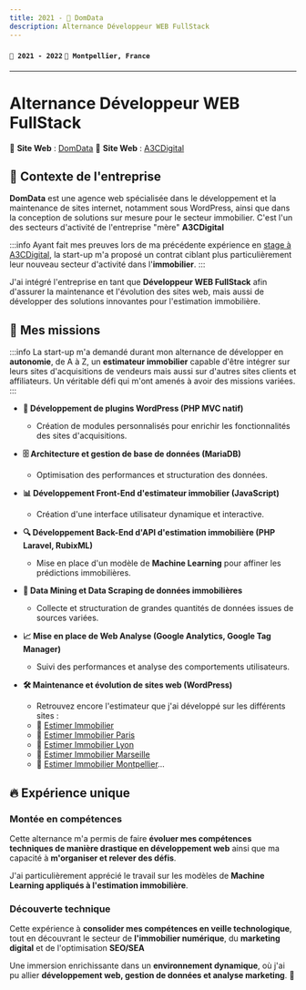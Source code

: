 ```yaml
---
title: 2021 - 🏡 DomData
description: Alternance Développeur WEB FullStack
---
```


#### `📅 2021 - 2022` `📍 Montpellier, France`

---

# Alternance Développeur WEB FullStack

🔗 **Site Web** : [DomData](https://domdata.pro/)
🔗 **Site Web** : [A3CDigital](https://a3cdigital.com/)

## 📌 Contexte de l'entreprise

**DomData** est une agence web spécialisée dans le développement et la maintenance de sites internet, notamment sous WordPress, ainsi que dans la conception de solutions sur mesure pour le secteur immobilier. C'est l'un des secteurs d'activité de l'entreprise "mère" **A3CDigital**

:::info
Ayant fait mes preuves lors de ma précédente expérience en [stage à A3CDigital](../a3cdigital), la start-up m'a proposé un contrat ciblant plus particulièrement leur nouveau secteur d'activité dans l'**immobilier**.
:::

J'ai intégré l'entreprise en tant que **Développeur WEB FullStack** afin d'assurer la maintenance et l'évolution des sites web, mais aussi de développer des solutions innovantes pour l'estimation immobilière.

## 🎯 Mes missions

:::info
La start-up m'a demandé durant mon alternance de développer en **autonomie**, de A à Z, un **estimateur immobilier** capable d'être intégrer sur leurs sites d'acquisitions de vendeurs mais aussi sur d'autres sites clients et affiliateurs. Un véritable défi qui m'ont amenés à avoir des missions variées.
:::

-   **🔌 Développement de plugins WordPress (PHP MVC natif)**

    -   Création de modules personnalisés pour enrichir les fonctionnalités des sites d'acquisitions.

-   **🗄️ Architecture et gestion de base de données (MariaDB)**

    -   Optimisation des performances et structuration des données.

-   **📊 Développement Front-End d'estimateur immobilier (JavaScript)**

    -   Création d'une interface utilisateur dynamique et interactive.

-   **🔍 Développement Back-End d'API d'estimation immobilière (PHP Laravel, RubixML)**

    -   Mise en place d'un modèle de **Machine Learning** pour affiner les prédictions immobilières.

-   **📑 Data Mining et Data Scraping de données immobilières**

    -   Collecte et structuration de grandes quantités de données issues de sources variées.

-   **📈 Mise en place de Web Analyse (Google Analytics, Google Tag Manager)**

    -   Suivi des performances et analyse des comportements utilisateurs.

-   **🛠️ Maintenance et évolution de sites web (WordPress)**

    -   Retrouvez encore l'estimateur que j'ai développé sur les différents sites :
    -   🔗 [Estimer Immobilier](https://estimer-immobilier.com/)
    -   🔗 [Estimer Immobilier Paris](https://estimer-immobilier-paris.fr/)
    -   🔗 [Estimer Immobilier Lyon](https://estimer-immobilier-lyon.fr/)
    -   🔗 [Estimer Immobilier Marseille](https://estimer-immobilier-marseille.fr/)
    -   🔗 [Estimer Immobilier Montpellier](https://estimer-immobilier-montpellier.fr/)...

## 🔥 Expérience unique

### Montée en compétences

Cette alternance m'a permis de faire **évoluer mes compétences techniques de manière drastique en développement web** ainsi que ma capacité à **m'organiser et relever des défis**.

J'ai particulièrement apprécié le travail sur les modèles de **Machine Learning appliqués à l'estimation immobilière**.

### Découverte technique

Cette expérience à **consolider mes compétences en veille technologique**, tout en découvrant le secteur de **l'immobilier numérique**, du **marketing digital** et de l'optimisation **SEO/SEA**

Une immersion enrichissante dans un **environnement dynamique**, où j'ai pu allier **développement web, gestion de données et analyse marketing**. 🚀
